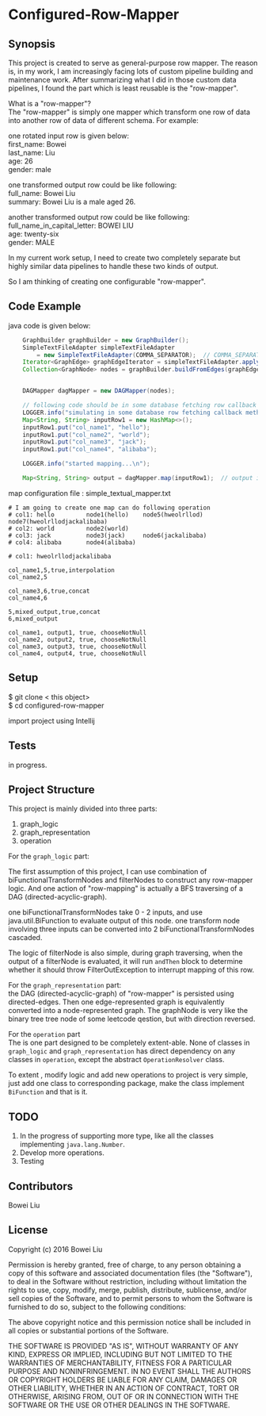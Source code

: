 # Configured-Row-Mapper
## Synopsis

This project is created to serve as general-purpose row mapper. The reason is, in my work,
I am increasingly facing lots of custom pipeline building and maintenance work. After summarizing
what I did in those custom data pipelines, I found the part which is least reusable
is the "row-mapper".   

What is a "row-mapper"?  
The "row-mapper" is simply one mapper which transform one row of data into another row of 
data of different schema. For example:  

one rotated input row is given below:   
first_name: Bowei  
last_name: Liu  
age: 26  
gender: male  

one transformed output row could be like following:  
full_name: Bowei Liu  
summary: Bowei Liu is a male aged 26.   

another transformed output row could be like following:
full_name_in_capital_letter: BOWEI LIU    
age: twenty-six   
gender: MALE   

In my current work setup, I need to create two completely separate but highly similar 
data pipelines to handle these two kinds of output.

So I am thinking of creating one configurable "row-mapper".

## Code Example

java code is given below: 
```java
    GraphBuilder graphBuilder = new GraphBuilder();
    SimpleTextFileAdapter simpleTextFileAdapter 
        = new SimpleTextFileAdapter(COMMA_SEPARATOR);  // COMMA_SEPARATOR is ","
    Iterator<GraphEdge> graphEdgeIterator = simpleTextFileAdapter.apply("simple_textual_mappper.txt");
    Collection<GraphNode> nodes = graphBuilder.buildFromEdges(graphEdgeIterator);


    DAGMapper dagMapper = new DAGMapper(nodes);

    // following code should be in some database fetching row callback method
    LOGGER.info("simulating in some database row fetching callback method");
    Map<String, String> inputRow1 = new HashMap<>();
    inputRow1.put("col_name1", "hello");
    inputRow1.put("col_name2", "world");
    inputRow1.put("col_name3", "jack");
    inputRow1.put("col_name4", "alibaba");

    LOGGER.info("started mapping...\n");

    Map<String, String> output = dagMapper.map(inputRow1);  // output is generated
```

map configuration file : simple_textual_mapper.txt 
```text
# I am going to create one map can do following operation
# col1: hello         node1(hello)    node5(hweolrllod)    node7(hweolrllodjackalibaba)
# col2: world         node2(world)
# col3: jack          node3(jack)     node6(jackalibaba)
# col4: alibaba       node4(alibaba)

# col1: hweolrllodjackalibaba

col_name1,5,true,interpolation
col_name2,5

col_name3,6,true,concat
col_name4,6

5,mixed_output,true,concat
6,mixed_output

col_name1, output1, true, chooseNotNull
col_name2, output2, true, chooseNotNull
col_name3, output3, true, chooseNotNull
col_name4, output4, true, chooseNotNull
```

## Setup

$ git clone &lt; this object&gt;  
$ cd configured-row-mapper

import project using Intellij


## Tests

in progress.

## Project Structure
This project is mainly divided into three parts:
1. graph_logic
2. graph_representation
3. operation

For the `graph_logic` part:  

The first assumption of this project, I can use combination of biFunctionalTransformNodes and 
filterNodes to construct any row-mapper logic. And one action of "row-mapping" is actually
 a BFS traversing of a DAG (directed-acyclic-graph).

one biFunctionalTransformNodes take 0 - 2 inputs, and use java.util.BiFunction to evaluate
output of this node. one transform node involving three inputs can be converted into 
2 biFunctionalTransformNodes cascaded.

The logic of filterNode is also simple, during graph traversing, when the output
of a filterNode is evaluated, it will run `andThen` block to determine whether it should throw
FilterOutException to interrupt mapping of this row.

For the `graph_representation` part:  
the DAG (directed-acyclic-graph) of "row-mapper" is persisted using directed-edges.
Then one edge-represented graph is equivalently converted into a node-represented graph.
The graphNode is very like the binary tree tree node of some leetcode qestion, but with direction reversed.


For the `operation` part  
The is one part designed to be completely extent-able. None of classes in 
`graph_logic` and `graph_representation` has direct dependency on any classes in 
`operation`, except the abstract `OperationResolver` class. 
 
To extent , modify logic and add new operations to project is very simple,
just add one class to corresponding package, make the class implement `BiFunction`
and that is it.
 
 
## TODO

1. In the progress of supporting more type, like all the classes implementing `java.lang.Number`.
2. Develop more operations.
3. Testing


## Contributors

Bowei Liu


## License

Copyright (c) 2016 Bowei Liu

Permission is hereby granted, free of charge, to any person obtaining a copy of this software and associated 
documentation files (the "Software"), to deal in the Software without restriction, including without limitation the 
rights to use, copy, modify, merge, publish, distribute, sublicense, and/or sell copies of the Software, and to permit 
persons to whom the Software is furnished to do so, subject to the following conditions:

The above copyright notice and this permission notice shall be included in all copies or substantial portions of the Software.

THE SOFTWARE IS PROVIDED "AS IS", WITHOUT WARRANTY OF ANY KIND, EXPRESS OR IMPLIED, INCLUDING BUT NOT LIMITED TO THE 
WARRANTIES OF MERCHANTABILITY, FITNESS FOR A PARTICULAR PURPOSE AND NONINFRINGEMENT. IN NO EVENT SHALL THE AUTHORS OR 
COPYRIGHT HOLDERS BE LIABLE FOR ANY CLAIM, DAMAGES OR OTHER LIABILITY, WHETHER IN AN ACTION OF CONTRACT, TORT OR 
OTHERWISE, ARISING FROM, OUT OF OR IN CONNECTION WITH THE SOFTWARE OR THE USE OR OTHER DEALINGS IN THE SOFTWARE.